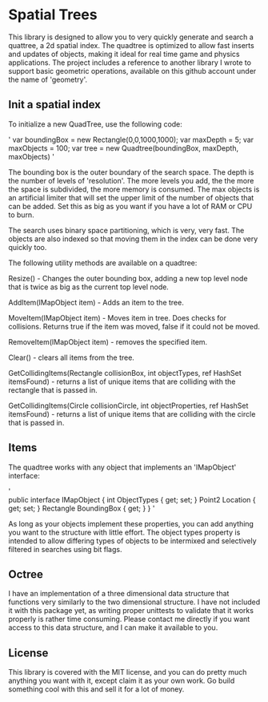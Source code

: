 # Spatial Trees

This library is designed to allow you to very quickly generate and search a quattree, a 2d spatial index. The quadtree is optimized to allow 
fast inserts and updates of objects, making it ideal for real time game and physics applications. The project includes a reference to another
library I wrote to support basic geometric operations, available on this github account under the name of 'geometry'. 

## Init a spatial index

To initialize a new QuadTree, use the following code:

'
var boundingBox = new Rectangle(0,0,1000,1000);
var maxDepth = 5;
var maxObjects = 100;
var tree = new Quadtree(boundingBox, maxDepth, maxObjects)
'

The bounding box is the outer boundary of the search space. The depth is the number of levels of 'resolution'. The more levels you add, the 
the more the space is subdivided, the more memory is consumed. The max objects is an artificial limiter that will set the upper limit of the 
number of objects that can be added. Set this as big as you want if you have a lot of RAM or CPU to burn. 

The search uses binary space partitioning, which is very, very fast. The objects are also indexed so that moving them in the index can be 
done very quickly too. 

The following utility methods are available on a quadtree:

Resize() - Changes the outer bounding box, adding a new top level node that is twice as big as the current top level node.

AddItem(IMapObject item) - Adds an item to the tree.

MoveItem(IMapObject item) - Moves item in tree. Does checks for collisions. Returns true if the item was moved, false if it could not be moved.

RemoveItem(IMapObject item) - removes the specified item.

Clear() - clears all items from the tree.

GetCollidingItems(Rectangle collisionBox, int objectTypes, ref HashSet<IMapObject> itemsFound) - returns a list of unique items that are colliding with the rectangle that is passed in.

GetCollidingItems(Circle collisionCircle, int objectProperties, ref HashSet<IMapObject> itemsFound) - returns a list of unique items that are colliding with the circle that is passed in.

## Items

The quadtree works with any object that implements an 'IMapObject' interface: 

'    
    public interface IMapObject
    {
        int ObjectTypes { get; set; }
        Point2 Location { get; set; }
        Rectangle BoundingBox { get; }
    }
'

As long as your objects implement these properties, you can add anything you want to the structure with little effort. The object types property is intended to allow differing types of
objects to be intermixed and selectively filtered in searches using bit flags. 

## Octree

I have an implementation of a three dimensional data structure that functions very similarly to the two dimensional structure. I have not included it with this package yet, as writing proper
unittests to validate that it works properly is rather time consuming. Please contact me directly if you want access to this data structure, and I can make it available to you.

## License

This library is covered with the MIT license, and you can do pretty much anything you want with it, except claim it as your own work. Go build something cool with this and sell it for a lot 
of money. 
